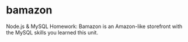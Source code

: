 # bamazon
Node.js &amp; MySQL Homework: Bamazon is an Amazon-like storefront with the MySQL skills you learned this unit.
